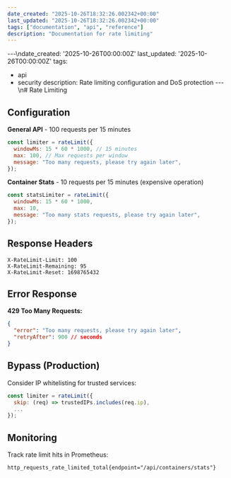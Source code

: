 ```yaml
---
date_created: "2025-10-26T18:32:26.002342+00:00"
last_updated: "2025-10-26T18:32:26.002342+00:00"
tags: ["documentation", "api", "reference"]
description: "Documentation for rate limiting"
---
```


---\ndate_created: '2025-10-26T00:00:00Z'
last_updated: '2025-10-26T00:00:00Z'
tags:

- api
- security
  description: Rate limiting configuration and DoS protection
  ---\n# Rate Limiting

## Configuration

**General API** - 100 requests per 15 minutes

```javascript
const limiter = rateLimit({
  windowMs: 15 * 60 * 1000, // 15 minutes
  max: 100, // Max requests per window
  message: "Too many requests, please try again later",
});
```

**Container Stats** - 10 requests per 15 minutes (expensive operation)

```javascript
const statsLimiter = rateLimit({
  windowMs: 15 * 60 * 1000,
  max: 10,
  message: "Too many stats requests, please try again later",
});
```

## Response Headers

```
X-RateLimit-Limit: 100
X-RateLimit-Remaining: 95
X-RateLimit-Reset: 1698765432
```

## Error Response

**429 Too Many Requests:**

```json
{
  "error": "Too many requests, please try again later",
  "retryAfter": 900 // seconds
}
```

## Bypass (Production)

Consider IP whitelisting for trusted services:

```javascript
const limiter = rateLimit({
  skip: (req) => trustedIPs.includes(req.ip),
  ...
});
```

## Monitoring

Track rate limit hits in Prometheus:

```
http_requests_rate_limited_total{endpoint="/api/containers/stats"}
```
